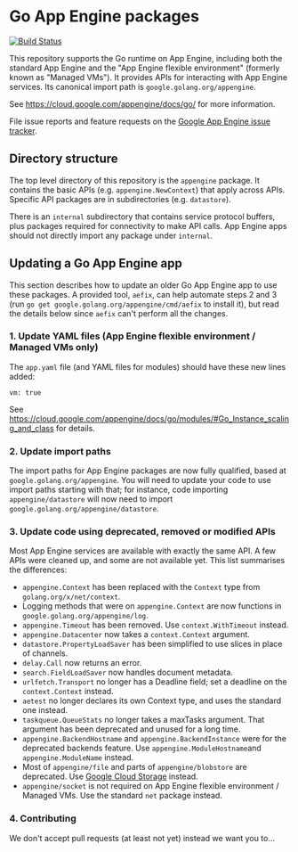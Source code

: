 # Go App Engine packages

[![Build Status](https://travis-ci.org/golang/appengine.svg)](https://travis-ci.org/golang/appengine)

This repository supports the Go runtime on App Engine,
including both the standard App Engine and the
"App Engine flexible environment" (formerly known as "Managed VMs").
It provides APIs for interacting with App Engine services.
Its canonical import path is `google.golang.org/appengine`.

See https://cloud.google.com/appengine/docs/go/
for more information.

File issue reports and feature requests on the [Google App Engine issue
tracker](https://code.google.com/p/googleappengine/issues/entry?template=Go%20defect).

## Directory structure
The top level directory of this repository is the `appengine` package. It
contains the
basic APIs (e.g. `appengine.NewContext`) that apply across APIs. Specific API
packages are in subdirectories (e.g. `datastore`).

There is an `internal` subdirectory that contains service protocol buffers,
plus packages required for connectivity to make API calls. App Engine apps
should not directly import any package under `internal`.

## Updating a Go App Engine app

This section describes how to update an older Go App Engine app to use
these packages. A provided tool, `aefix`, can help automate steps 2 and 3
(run `go get google.golang.org/appengine/cmd/aefix` to install it), but
read the details below since `aefix` can't perform all the changes.

### 1. Update YAML files (App Engine flexible environment / Managed VMs only)

The `app.yaml` file (and YAML files for modules) should have these new lines added:
```
vm: true
```
See https://cloud.google.com/appengine/docs/go/modules/#Go_Instance_scaling_and_class for details.

### 2. Update import paths

The import paths for App Engine packages are now fully qualified, based at `google.golang.org/appengine`.
You will need to update your code to use import paths starting with that; for instance,
code importing `appengine/datastore` will now need to import `google.golang.org/appengine/datastore`.

### 3. Update code using deprecated, removed or modified APIs

Most App Engine services are available with exactly the same API.
A few APIs were cleaned up, and some are not available yet.
This list summarises the differences:

* `appengine.Context` has been replaced with the `Context` type from `golang.org/x/net/context`.
* Logging methods that were on `appengine.Context` are now functions in `google.golang.org/appengine/log`.
* `appengine.Timeout` has been removed. Use `context.WithTimeout` instead.
* `appengine.Datacenter` now takes a `context.Context` argument.
* `datastore.PropertyLoadSaver` has been simplified to use slices in place of channels.
* `delay.Call` now returns an error.
* `search.FieldLoadSaver` now handles document metadata.
* `urlfetch.Transport` no longer has a Deadline field; set a deadline on the
  `context.Context` instead.
* `aetest` no longer declares its own Context type, and uses the standard one instead.
* `taskqueue.QueueStats` no longer takes a maxTasks argument. That argument has been
  deprecated and unused for a long time.
* `appengine.BackendHostname` and `appengine.BackendInstance` were for the deprecated backends feature.
  Use `appengine.ModuleHostname`and `appengine.ModuleName` instead.
* Most of `appengine/file` and parts of `appengine/blobstore` are deprecated.
  Use [Google Cloud Storage](https://godoc.org/google.golang.org/cloud/storage) instead.
* `appengine/socket` is not required on App Engine flexible environment / Managed VMs.
  Use the standard `net` package instead.

### 4. Contributing

We don't accept pull requests (at least not yet) instead we want you to...
